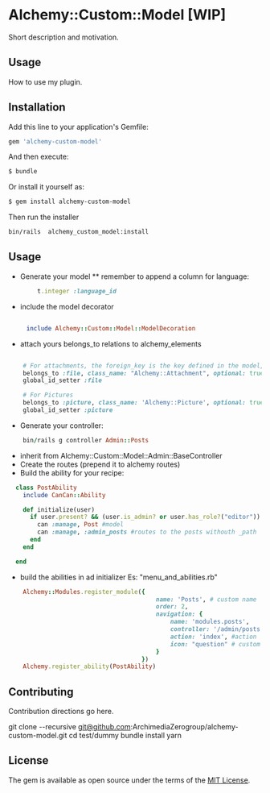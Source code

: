 # Alchemy::Custom::Model [WIP]
Short description and motivation.

## Usage
How to use my plugin.

## Installation
Add this line to your application's Gemfile:

```ruby
gem 'alchemy-custom-model'
```

And then execute:
```bash
$ bundle
```

Or install it yourself as:
```bash
$ gem install alchemy-custom-model
```

Then run the installer
```bash
bin/rails  alchemy_custom_model:install
```

## Usage

* Generate your model
** remember to append a column for language:
```ruby
        t.integer :language_id
```
* include the model decorator
```ruby

     include Alchemy::Custom::Model::ModelDecoration

```
* attach yours belongs_to relations to alchemy_elements
```ruby

    # For attachments, the foreign_key is the key defined in the model, can be omitted if it's standard Rails naming
    belongs_to :file, class_name: "Alchemy::Attachment", optional: true, foreign_key: :file_id
    global_id_setter :file

    # For Pictures
    belongs_to :picture, class_name: 'Alchemy::Picture', optional: true, touch: true
    global_id_setter :picture
```
* Generate your controller:
```ruby
    bin/rails g controller Admin::Posts
```
* inherit from Alchemy::Custom::Model::Admin::BaseController
* Create the routes (prepend it to alchemy routes)
* Build the ability for your recipe:
```ruby
  class PostAbility
    include CanCan::Ability

    def initialize(user)
      if user.present? && (user.is_admin? or user.has_role?("editor"))
        can :manage, Post #model
        can :manage, :admin_posts #routes to the posts withouth _path
      end
    end

  end
```

* build the abilities in ad initializer Es: "menu_and_abilities.rb"
```ruby
    Alchemy::Modules.register_module({
                                         name: 'Posts', # custom name
                                         order: 2,
                                         navigation: {
                                             name: 'modules.posts',
                                             controller: '/admin/posts', #controller path
                                             action: 'index', #action
                                             icon: "question" # custom icon
                                         }
                                     })
    Alchemy.register_ability(PostAbility)
```

## Contributing
Contribution directions go here.

git clone --recursive git@github.com:ArchimediaZerogroup/alchemy-custom-model.git
cd test/dummy
bundle install
yarn

## License
The gem is available as open source under the terms of the [MIT License](https://opensource.org/licenses/MIT).
